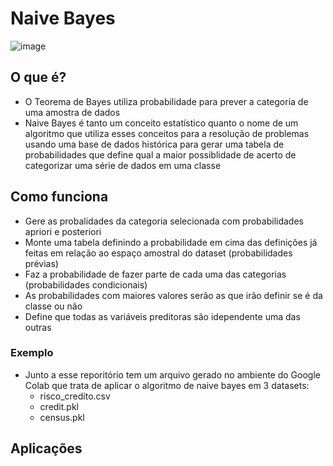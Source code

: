 # Naive Bayes
![image](https://github.com/user-attachments/assets/0e8d999c-4d9b-474a-ac3d-b0722380327e)


## O que é?
- O Teorema de Bayes utiliza probabilidade para prever a categoria de uma amostra de dados
- Naive Bayes é tanto um conceito estatístico quanto o nome de um algoritmo que utiliza esses conceitos para a resolução de problemas usando uma base de dados histórica para gerar uma tabela de probabilidades que define qual a maior possiblidade de acerto de categorizar uma série de dados em uma classe
## Como funciona
- Gere as probalidades da categoria selecionada com probabilidades apriori e posteriori
- Monte uma tabela definindo a probabilidade em cima das definições já feitas em relação ao espaço amostral do dataset (probabilidades prévias)
- Faz a probabilidade de fazer parte de cada uma das categorias (probabilidades condicionais)
- As probabilidades com maiores valores serão as que irão definir se é da classe ou não
- Define que todas as variáveis preditoras são idependente uma das outras
### Exemplo
- Junto a esse reporitório tem um arquivo gerado no ambiente do Google Colab que trata de aplicar o algoritmo de naive bayes em 3 datasets:
  - risco_credito.csv
  - credit.pkl
  - census.pkl
## Aplicações
